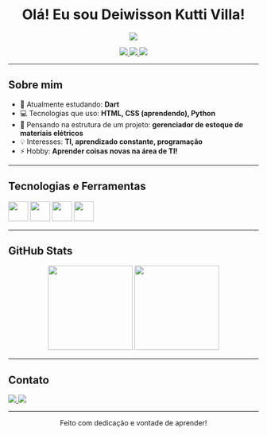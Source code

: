 <h1 align="center">Olá! Eu sou Deiwisson Kutti Villa!</h1>
<p align="center">
  <img src="https://readme-typing-svg.herokuapp.com/?color=58A6FF&center=true&vCenter=true&lines=Estudante+de+TI;Aprendendo+CSS+e+Dart;Apaixonado+por+tecnologia" />
</p>

<p align="center">
  <a href="https://github.com/DeiwissonKutti">
    <img src="https://img.shields.io/github/followers/DeiwissonKutti?label=Follow&style=social" />
  </a>
  <a href="https://www.linkedin.com/in/deiwisson-kutti-b66647274">
    <img src="https://img.shields.io/badge/LinkedIn-0077B5?style=flat&logo=linkedin&logoColor=white" />
  </a>
  <a href="mailto:kuttideiwisson@gmail.com">
    <img src="https://img.shields.io/badge/Email-D14836?style=flat&logo=gmail&logoColor=white" />
  </a>
</p>

---

## Sobre mim

- 🌱 Atualmente estudando: **Dart**  
- 💻 Tecnologias que uso: **HTML, CSS (aprendendo), Python**  
- 🔧 Pensando na estrutura de um projeto: **gerenciador de estoque de materiais elétricos**  
- 💡 Interesses: **TI, aprendizado constante, programação**  
- ⚡ Hobby: **Aprender coisas novas na área de TI!**

---

## Tecnologias e Ferramentas

<p>
  <img src="https://cdn.jsdelivr.net/gh/devicons/devicon/icons/html5/html5-original.svg" width="40" />
  <img src="https://cdn.jsdelivr.net/gh/devicons/devicon/icons/css3/css3-original.svg" width="40" />
  <img src="https://cdn.jsdelivr.net/gh/devicons/devicon/icons/python/python-original.svg" width="40" />
  <img src="https://cdn.jsdelivr.net/gh/devicons/devicon/icons/dart/dart-original.svg" width="40" />
</p>

---

## GitHub Stats

<p align="center">
  <img height="170" src="https://github-readme-stats.vercel.app/api?username=DeiwissonKutti&show_icons=true&theme=github_dark&hide_border=true" />
  <img height="170" src="https://github-readme-stats.vercel.app/api/top-langs/?username=DeiwissonKutti&layout=compact&theme=github_dark&hide_border=true" />
</p>

---

## Contato

<p>
  <a href="https://www.linkedin.com/in/deiwisson-kutti-b66647274" target="_blank">
    <img src="https://img.shields.io/badge/LinkedIn-%230077B5.svg?&style=for-the-badge&logo=linkedin&logoColor=white" />
  </a>
  <a href="mailto:kuttideiwisson@gmail.com">
    <img src="https://img.shields.io/badge/Gmail-D14836?style=for-the-badge&logo=gmail&logoColor=white" />
  </a>
</p>

---

<p align="center">Feito com dedicação e vontade de aprender!</p>